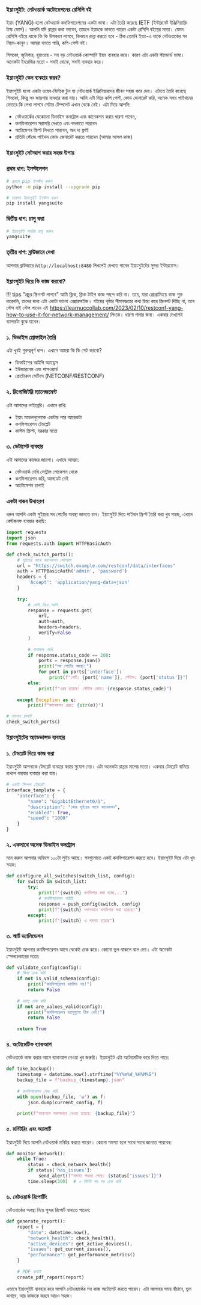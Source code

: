 ### ইয়াংসুইট: নেটওয়ার্ক অটোমেশনের রেসিপি বই

ইয়াং (YANG) হলো নেটওয়ার্ক কনফিগারেশনের একটা ভাষা। এটা তৈরি করেছে IETF (ইন্টারনেট ইঞ্জিনিয়ারিং টাস্ক ফোর্স)। আপনি যদি রান্নার কথা ভাবেন, তাহলে ইয়াংকে ভাবতে পারেন একটা রেসিপি বইয়ের মতো। যেমন রেসিপি বইয়ে থাকে কি কি উপকরণ লাগবে, কিভাবে রান্না করতে হবে - ঠিক তেমনি ইয়াং-এ থাকে নেটওয়ার্কের সব নিয়ম-কানুন। আমরা বলতে পারি, কপি-পেস্ট বই।

সিসকো, জুনিপার, হুয়াওয়ে - সব বড় নেটওয়ার্ক কোম্পানি ইয়াং ব্যবহার করে। কারণ এটা একটা স্ট্যান্ডার্ড ভাষা। অনেকটা ইংরেজির মতো - সবাই বোঝে, সবাই ব্যবহার করে।

### ইয়াংসুইট কেন ব্যবহার করব?

ইয়াংসুইট হলো একটা ওয়েব-ভিত্তিক টুল যা নেটওয়ার্ক ইঞ্জিনিয়ারদের জীবন সহজ করে দেয়। এটাতে তৈরি করেছে সিসকো, কিন্তু সব জায়গায় ব্যবহার করা যায়। আমি এটা দিয়ে কপি পেস্ট, কোড জেনারেট করি, অনেক সময় পাইথনের ভেতরে কি লেখা লাগবে সেটার টেম্পলেট এখান থেকে নেই। এটা দিয়ে আপনি:

- নেটওয়ার্কের যেকোনো ডিভাইস কনট্রোল এবং কানেকশন করার ধারণা পাবেন, 
- কনফিগারেশন সরাসরি দেখতে এবং বদলাতে পারবেন
- অটোমেশন স্ক্রিপ্ট লিখতে পারবেন, অন দ্য ফ্লাই
- প্রতিটা স্টেজে পাইথন কোড জেনারেট করতে পারবেন (আমার আসল কাজ)

### ইয়াংসুইট সেটআপ করার সহজ উপায়

### প্রথম ধাপ: ইনস্টলেশন
```bash
# প্রথমে pip ইনস্টল করুন
python -m pip install --upgrade pip

# তারপর ইয়াংসুইট ইনস্টল করুন
pip install yangsuite
```

### দ্বিতীয় ধাপ: চালু করা
```bash
# ইয়াংসুইট সার্ভার চালু করুন
yangsuite
```

### তৃতীয় ধাপ: ব্রাউজারে দেখা
আপনার ব্রাউজারে `http://localhost:8480` লিখলেই দেখতে পাবেন ইয়াংসুইটের সুন্দর ইন্টারফেস।

### ইয়াংসুইট দিয়ে কি কাজ করবো?

!!! tips "প্রচুর স্ক্রিনশট লাগবে"
    আমি ক্লিক, ক্লিক টাইপ কাজ পছন্দ করি না। তবে, যারা প্রোগ্রামিংয়ে কাজ শুরু করেননি, তাদের জন্য এটা একটা ভালো এক্সারসাইজ। বইয়ের পৃষ্ঠার সীমাবদ্ধতার কথা চিন্তা করে স্ক্রিনশট দিচ্ছি না, তবে স্টেপ বাই স্টেপ পাবেন এই https://learnuccollab.com/2023/02/10/restconf-yang-how-to-use-it-for-network-management/ লিংকে। ধারণা পাবার জন্য। একবার দেখলেই ব্যাপারটা বুঝে যাবেন।

### ১. ডিভাইস প্রোফাইল তৈরি
এটা খুবই গুরুত্বপূর্ণ ধাপ। এখানে আমরা কি কি সেট করবো?

- ডিভাইসের আইপি অ্যাড্রেস
- ইউজারনেম এবং পাসওয়ার্ড
- প্রোটোকল সেটিংস (NETCONF/RESTCONF)

### ২. রিপোজিটরি ম্যানেজমেন্ট
এটা আমাদের লাইব্রেরি। এখানে রাখি:

- ইয়াং মডেলগুলোকে একটার পরে আরেকটা
- কনফিগারেশন টেমপ্লেট
- কাস্টম স্ক্রিপ্ট, দরকার মতো

### ৩. ডেটাসেট ব্যবহার
এটা আমাদের কাজের জায়গা। এখানে আমরা:

- নেটওয়ার্ক দেখি সেন্ট্রাল লোকেশন থেকে
- কনফিগারেশন করি, আপডেট দেই
- আটোমেশন চালাই

### একটা বাস্তব উদাহরণ

ধরুন আপনি একটা সুইচের সব পোর্টের অবস্থা জানতে চান। ইয়াংসুইট দিয়ে পাইথন স্ক্রিপ্ট তৈরি করা খুব সহজ, এখানে রেস্টকনফ ব্যবহার করছি:

```python
import requests
import json
from requests.auth import HTTPBasicAuth

def check_switch_ports():
    # সুইচের সাথে কানেকশন সেটআপ
    url = "https://switch.example.com/restconf/data/interfaces"
    auth = HTTPBasicAuth('admin', 'password')
    headers = {
        'Accept': 'application/yang-data+json'
    }
    
    try:
        # ডেটা নিয়ে আসি
        response = requests.get(
            url,
            auth=auth,
            headers=headers,
            verify=False
        )
        
        # ফলাফল দেখি
        if response.status_code == 200:
            ports = response.json()
            print("সব পোর্টের অবস্থা:")
            for port in ports['interface']:
                print(f"পোর্ট: {port['name']}, স্টেটাস: {port['status']}")
        else:
            print(f"এরর হয়েছে! স্টেটাস কোড: {response.status_code}")
            
    except Exception as e:
        print(f"কানেকশন এরর: {str(e)}")

# ফাংশন চালাই
check_switch_ports()
```
### ইয়াংসুইটের অ্যাডভান্সড ব্যবহার

### ১. টেমপ্লেট দিয়ে কাজ করা

ইয়াংসুইট আপনাকে টেমপ্লেট ব্যবহার করার সুযোগ দেয়। এটা অনেকটা রান্নার মাপের মতো। একবার টেমপ্লেট বানিয়ে রাখলে বারবার ব্যবহার করা যায়।

```python
# একটা সিম্পল টেমপ্লেট
interface_template = {
    "interface": {
        "name": "GigabitEthernet0/1",
        "description": "কোর সুইচের সাথে কানেকশন",
        "enabled": True,
        "speed": "1000"
    }
}
```

### ২. একসাথে অনেক ডিভাইস কনট্রোল

মনে করুন আপনার অফিসে ১০০টা সুইচ আছে। সবগুলোতে একই কনফিগারেশন করতে হবে। ইয়াংসুইট দিয়ে এটা খুব সহজ:

```python
def configure_all_switches(switch_list, config):
    for switch in switch_list:
        try:
            print(f"{switch} কনফিগার করা হচ্ছে...")
            # কনফিগারেশন পাঠাই
            response = push_config(switch, config)
            print(f"{switch} সফলভাবে কনফিগার করা হয়েছে!")
        except:
            print(f"{switch} এ সমস্যা হয়েছে")
```

### ৩. স্মার্ট ভ্যালিডেশন

ইয়াংসুইট আপনার কনফিগারেশন আগে থেকেই চেক করে। কোনো ভুল থাকলে বলে দেয়। এটা অনেকটা স্পেলচেকারের মতো:

```python
def validate_config(config):
    # স্কিমা চেক করি
    if not is_valid_schema(config):
        print("কনফিগারেশন ভ্যালিড নয়!")
        return False
    
    # ভ্যালু চেক করি
    if not are_values_valid(config):
        print("কনফিগারেশন ভ্যালুগুলো ঠিক নেই!")
        return False
        
    return True
```

### ৪. অটোমেটিক ব্যাকআপ

নেটওয়ার্কে কাজ করার আগে ব্যাকআপ নেওয়া খুব জরুরি। ইয়াংসুইট এটা অটোমেটিক করে দিতে পারে:

```python
def take_backup():
    timestamp = datetime.now().strftime("%Y%m%d_%H%M%S")
    backup_file = f"backup_{timestamp}.json"
    
    # কনফিগারেশন সেভ করি
    with open(backup_file, 'w') as f:
        json.dump(current_config, f)
    
    print(f"ব্যাকআপ সফলভাবে নেওয়া হয়েছে: {backup_file}")
```

### ৫. মনিটরিং এবং অ্যালার্ট

ইয়াংসুইট দিয়ে আপনি নেটওয়ার্ক মনিটর করতে পারেন। কোনো সমস্যা হলে সাথে সাথে জানতে পারবেন:

```python
def monitor_network():
    while True:
        status = check_network_health()
        if status['has_issues']:
            send_alert(f"সমস্যা পাওয়া গেছে: {status['issues']}")
        time.sleep(300)  # ৫ মিনিট পর পর চেক করি
```

### ৬. নেটওয়ার্ক রিপোর্টিং

নেটওয়ার্কের অবস্থা নিয়ে সুন্দর রিপোর্ট বানাতে পারেন:

```python
def generate_report():
    report = {
        "date": datetime.now(),
        "network_health": check_health(),
        "active_devices": get_active_devices(),
        "issues": get_current_issues(),
        "performance": get_performance_metrics()
    }
    
    # PDF বানাই
    create_pdf_report(report)
```

এভাবে ইয়াংসুইট ব্যবহার করে আপনি নেটওয়ার্কের সব কাজ অটোমেট করতে পারেন। এটা আপনার সময় বাঁচাবে, ভুল কমাবে, আর কাজকে করবে আরও সহজ।